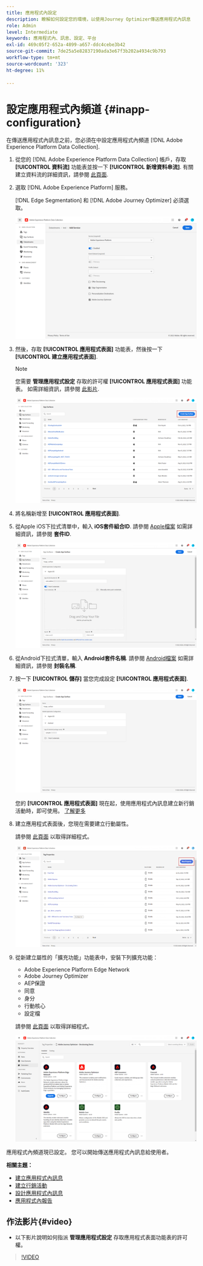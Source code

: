 ```yaml
---
title: 應用程式內設定
description: 瞭解如何設定您的環境，以使用Journey Optimizer傳送應用程式內訊息
role: Admin
level: Intermediate
keywords: 應用程式內、訊息、設定、平台
exl-id: 469c05f2-652a-4899-a657-ddc4cebe3b42
source-git-commit: 7de25a5e82837190ada3e67f3b202a4934c9b793
workflow-type: tm+mt
source-wordcount: '323'
ht-degree: 11%

---
```


# 設定應用程式內頻道 {#inapp-configuration}

在傳送應用程式內訊息之前，您必須在中設定應用程式內頻道 [!DNL Adobe Experience Platform Data Collection].

1. 從您的 [!DNL Adobe Experience Platform Data Collection] 帳戶，存取 **[!UICONTROL 資料流]** 功能表並按一下 **[!UICONTROL 新增資料串流]**. 有關建立資料流的詳細資訊，請參閱 [此頁面](https://experienceleague.adobe.com/docs/experience-platform/edge/datastreams/configure.html?lang=zh-Hant).

1. 選取 [!DNL Adobe Experience Platform] 服務。

   [!DNL Edge Segmentation] 和 [!DNL Adobe Journey Optimizer] 必須選取。

   ![](assets/inapp_config_6.png)

1. 然後，存取 **[!UICONTROL 應用程式表面]** 功能表，然後按一下 **[!UICONTROL 建立應用程式表面]**.

   >[!NOTE]
   >
   > 您需要 **管理應用程式設定** 存取的許可權 **[!UICONTROL 應用程式表面]** 功能表。 如需詳細資訊，請參閱 [此影片](#video).

   ![](assets/inapp_config_1.png)

1. 將名稱新增至 **[!UICONTROL 應用程式表面]**.


1. 從Apple iOS下拉式清單中，輸入 **iOS套件組合ID**. 請參閱 [Apple檔案](https://developer.apple.com/documentation/appstoreconnectapi/bundle_ids) 如需詳細資訊，請參閱 **套件ID**.

   ![](assets/inapp_config_2.png)

1. 從Android下拉式清單，輸入 **Android套件名稱**. 請參閱 [Android檔案](https://support.google.com/admob/answer/9972781?hl=en#:~:text=The%20package%20name%20of%20an,supported%20third%2Dparty%20Android%20stores) 如需詳細資訊，請參閱 **封裝名稱**.

1. 按一下 **[!UICONTROL 儲存]** 當您完成設定 **[!UICONTROL 應用程式表面]**.

   ![](assets/inapp_config_3.png)

   您的 **[!UICONTROL 應用程式表面]** 現在起，使用應用程式內訊息建立新行銷活動時，即可使用。 [了解更多](create-in-app.md)

1. 建立應用程式表面後，您現在需要建立行動屬性。

   請參閱 [此頁面](https://experienceleague.adobe.com/docs/experience-platform/tags/admin/companies-and-properties.html#for-mobile) 以取得詳細程式。

   ![](assets/inapp_config_4.png)

1. 從新建立屬性的「擴充功能」功能表中，安裝下列擴充功能：

   * Adobe Experience Platform Edge Network
   * Adobe Journey Optimizer
   * AEP保證
   * 同意
   * 身分
   * 行動核心
   * 設定檔

   請參閱 [此頁面](https://experienceleague.adobe.com/docs/experience-platform/tags/ui/extensions/overview.html#add-a-new-extension) 以取得詳細程式。

   ![](assets/inapp_config_5.png)

應用程式內頻道現已設定。 您可以開始傳送應用程式內訊息給使用者。

**相關主題：**

* [建立應用程式內訊息](create-in-app.md)
* [建立行銷活動](../campaigns/create-campaign.md)
* [設計應用程式內訊息](design-in-app.md)
* [應用程式內報告](../reports/campaign-global-report.md#inapp-report)


## 作法影片{#video}

* 以下影片說明如何指派 **管理應用程式設定** 存取應用程式表面功能表的許可權。

>[!VIDEO](https://video.tv.adobe.com/v/3421607)

